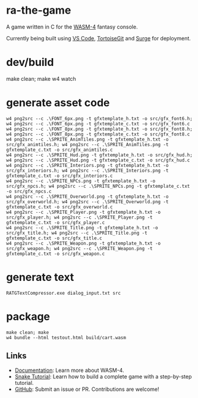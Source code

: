 # ra-the-game

A game written in C for the [WASM-4](https://wasm4.org) fantasy console.

Currently being built using [VS Code](https://code.visualstudio.com/), [TortoiseGit](https://tortoisegit.org/) and [Surge](http://surge.sh/) for deployment.


# dev/build
make clean; make
w4 watch

# generate asset code
```
w4 png2src --c .\FONT_6px.png -t gfxtemplate_h.txt -o src/gfx_font6.h; w4 png2src --c .\FONT_6px.png -t gfxtemplate_c.txt -o src/gfx_font6.c
w4 png2src --c .\FONT_8px.png -t gfxtemplate_h.txt -o src/gfx_font8.h; w4 png2src --c .\FONT_8px.png -t gfxtemplate_c.txt -o src/gfx_font8.c
w4 png2src --c .\SPRITE_AnimTiles.png -t gfxtemplate_h.txt -o src/gfx_animtiles.h; w4 png2src --c .\SPRITE_AnimTiles.png -t gfxtemplate_c.txt -o src/gfx_animtiles.c
w4 png2src --c .\SPRITE_Hud.png -t gfxtemplate_h.txt -o src/gfx_hud.h; w4 png2src --c .\SPRITE_Hud.png -t gfxtemplate_c.txt -o src/gfx_hud.c
w4 png2src --c .\SPRITE_Interiors.png -t gfxtemplate_h.txt -o src/gfx_interiors.h; w4 png2src --c .\SPRITE_Interiors.png -t gfxtemplate_c.txt -o src/gfx_interiors.c
w4 png2src --c .\SPRITE_NPCs.png -t gfxtemplate_h.txt -o src/gfx_npcs.h; w4 png2src --c .\SPRITE_NPCs.png -t gfxtemplate_c.txt -o src/gfx_npcs.c
w4 png2src --c .\SPRITE_Overworld.png -t gfxtemplate_h.txt -o src/gfx_overworld.h; w4 png2src --c .\SPRITE_Overworld.png -t gfxtemplate_c.txt -o src/gfx_overworld.c
w4 png2src --c .\SPRITE_Player.png -t gfxtemplate_h.txt -o src/gfx_player.h; w4 png2src --c .\SPRITE_Player.png -t gfxtemplate_c.txt -o src/gfx_player.c
w4 png2src --c .\SPRITE_Title.png -t gfxtemplate_h.txt -o src/gfx_title.h; w4 png2src --c .\SPRITE_Title.png -t gfxtemplate_c.txt -o src/gfx_title.c
w4 png2src --c .\SPRITE_Weapon.png -t gfxtemplate_h.txt -o src/gfx_weapon.h; w4 png2src --c .\SPRITE_Weapon.png -t gfxtemplate_c.txt -o src/gfx_weapon.c
```

# generate text
```
RATGTextCompressor.exe dialog_input.txt src
```

# package
```
make clean; make
w4 bundle --html testout.html build/cart.wasm
```

## Links

- [Documentation](https://wasm4.org/docs): Learn more about WASM-4.
- [Snake Tutorial](https://wasm4.org/docs/tutorials/snake/goal): Learn how to build a complete game
  with a step-by-step tutorial.
- [GitHub](https://github.com/aduros/wasm4): Submit an issue or PR. Contributions are welcome!
